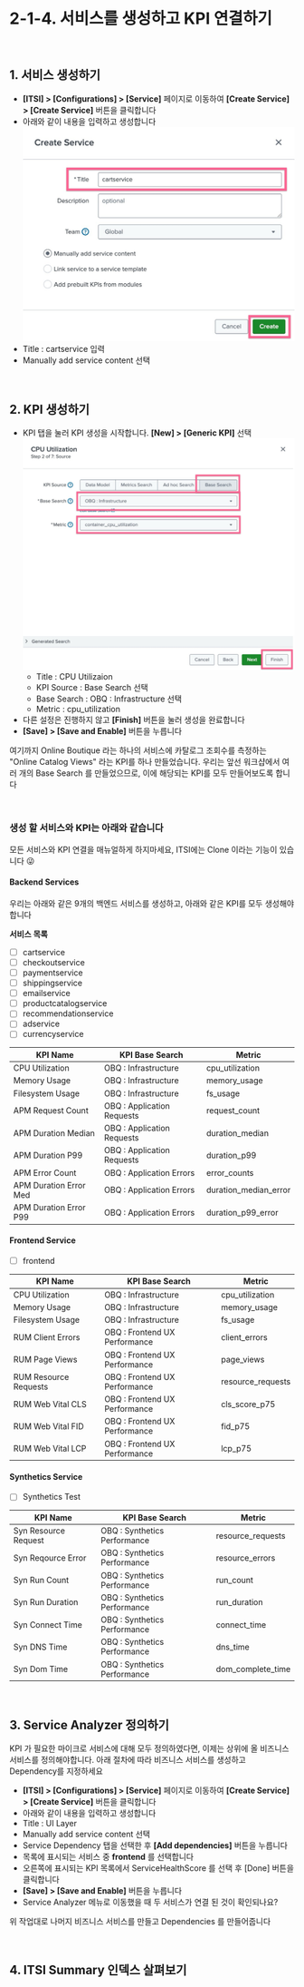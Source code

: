 # 2-1-4. 서비스를 생성하고 KPI 연결하기

</br>

## 1. 서비스 생성하기

- **[ITSI] > [Configurations] > [Service]** 페이지로 이동하여 **[Create Service] > [Create Service]** 버튼을 클릭합니다
- 아래와 같이 내용을 입력하고 생성합니다
  ![](../../../images/2-ninja-itsi/2-1-4-config3.jpg)
- Title : cartservice 입력
- Manually add service content 선택

</br>

## 2. KPI 생성하기

- KPI 탭을 눌러 KPI 생성을 시작합니다. **[New] > [Generic KPI]** 선택
  ![](../../../images/2-ninja-itsi/2-1-4-config4.jpg)
  - Title : CPU Utilizaion
  - KPI Source : Base Search 선택
  - Base Search : OBQ : Infrastructure 선택
  - Metric : cpu_utilization
- 다른 설정은 진행하지 않고 **[Finish]** 버튼을 눌러 생성을 완료합니다
- **[Save] > [Save and Enable]** 버튼을 누릅니다

여기까지 Online Boutique 라는 하나의 서비스에 카탈로그 조회수를 측정하는 "Online Catalog Views" 라는 KPI를 하나 만들었습니다. 우리는 앞선 워크샵에서 여러 개의 Base Search 를 만들었으므로, 이에 해당되는 KPI를 모두 만들어보도록 합니다

</br>

### 생성 할 서비스와 KPI는 아래와 같습니다

모든 서비스와 KPI 연결을 매뉴얼하게 하지마세요, ITSI에는 Clone 이라는 기능이 있습니다 😜

#### Backend Services

우리는 아래와 같은 9개의 백엔드 서비스를 생성하고, 아래와 같은 KPI를 모두 생성해야합니다

**서비스 목록**

- [ ] cartservice </br>
- [ ] checkoutservice </br>
- [ ] paymentservice </br>
- [ ] shippingservice </br>
- [ ] emailservice </br>
- [ ] productcatalogservice </br>
- [ ] recommendationservice </br>
- [ ] adservice </br>
- [ ] currencyservice </br>

| KPI Name               | KPI Base Search            | Metric                |
| ---------------------- | -------------------------- | --------------------- |
| CPU Utilization        | OBQ : Infrastructure       | cpu_utilization       |
| Memory Usage           | OBQ : Infrastructure       | memory_usage          |
| Filesystem Usage       | OBQ : Infrastructure       | fs_usage              |
| APM Request Count      | OBQ : Application Requests | request_count         |
| APM Duration Median    | OBQ : Application Requests | duration_median       |
| APM Duration P99       | OBQ : Application Requests | duration_p99          |
| APM Error Count        | OBQ : Application Errors   | error_counts          |
| APM Duration Error Med | OBQ : Application Errors   | duration_median_error |
| APM Duration Error P99 | OBQ : Application Errors   | duration_p99_error    |

#### Frontend Service

- [ ] frontend

| KPI Name              | KPI Base Search               | Metric            |
| --------------------- | ----------------------------- | ----------------- |
| CPU Utilization       | OBQ : Infrastructure          | cpu_utilization   |
| Memory Usage          | OBQ : Infrastructure          | memory_usage      |
| Filesystem Usage      | OBQ : Infrastructure          | fs_usage          |
| RUM Client Errors     | OBQ : Frontend UX Performance | client_errors     |
| RUM Page Views        | OBQ : Frontend UX Performance | page_views        |
| RUM Resource Requests | OBQ : Frontend UX Performance | resource_requests |
| RUM Web Vital CLS     | OBQ : Frontend UX Performance | cls_score_p75     |
| RUM Web Vital FID     | OBQ : Frontend UX Performance | fid_p75           |
| RUM Web Vital LCP     | OBQ : Frontend UX Performance | lcp_p75           |

#### Synthetics Service

- [ ] Synthetics Test

| KPI Name             | KPI Base Search              | Metric            |
| -------------------- | ---------------------------- | ----------------- |
| Syn Resource Request | OBQ : Synthetics Performance | resource_requests |
| Syn Reqource Error   | OBQ : Synthetics Performance | resource_errors   |
| Syn Run Count        | OBQ : Synthetics Performance | run_count         |
| Syn Run Duration     | OBQ : Synthetics Performance | run_duration      |
| Syn Connect Time     | OBQ : Synthetics Performance | connect_time      |
| Syn DNS Time         | OBQ : Synthetics Performance | dns_time          |
| Syn Dom Time         | OBQ : Synthetics Performance | dom_complete_time |

</br>

## 3. Service Analyzer 정의하기

KPI 가 필요한 마이크로 서비스에 대해 모두 정의하였다면, 이제는 상위에 올 비즈니스 서비스를 정의해야합니다. 아래 절차에 따라 비즈니스 서비스를 생성하고 Dependency를 지정하세요

- **[ITSI] > [Configurations] > [Service]** 페이지로 이동하여 **[Create Service] > [Create Service]** 버튼을 클릭합니다
- 아래와 같이 내용을 입력하고 생성합니다
- Title : UI Layer
- Manually add service content 선택
- Service Dependency 탭을 선택한 후 **[Add dependencies]** 버튼을 누릅니다
- 목록에 표시되는 서비스 중 **frontend** 를 선택합니다
- 오른쪽에 표시되는 KPI 목록에서 ServiceHealthScore 를 선택 후 [Done] 버튼을 클릭합니다
- **[Save] > [Save and Enable]** 버튼을 누릅니다
- Service Analyzer 메뉴로 이동했을 때 두 서비스가 연결 된 것이 확인되나요?

위 작업대로 나머지 비즈니스 서비스를 만들고 Dependencies 를 만들어줍니다

</br>

## 4. ITSI Summary 인덱스 살펴보기
